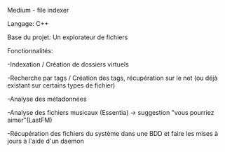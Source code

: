 Medium - file indexer

Langage: C++

Base du projet: Un explorateur de fichiers

Fonctionnalités:

-Indexation / Création de dossiers virtuels

-Recherche par tags / Création des tags, récupération sur le net (ou déjà existant sur certains types de fichier)

-Analyse des métadonnées 

-Analyse des fichiers musicaux (Essentia) -> suggestion "vous pourriez aimer"(LastFM)

-Récupération des fichiers du système dans une BDD et faire les mises à jours à l'aide d'un daemon
